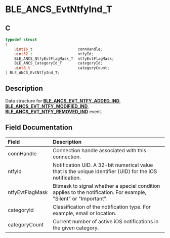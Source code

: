 # BLE_ANCS_EvtNtfyInd_T

## C

```c
typedef struct
{
    uint16_t                    connHandle;
    uint32_t                    ntfyId;
    BLE_ANCS_NtfyEvtFlagMask_T  ntfyEvtFlagMask;
    BLE_ANCS_CategoryId_T       categoryId;
    uint8_t                     categoryCount;
} BLE_ANCS_EvtNtfyInd_T;
```

## Description

Data structure for **[BLE_ANCS_EVT_NTFY_ADDED_IND](GUID-09E4D761-E240-4D15-8065-2AB976C30FAB.md)**, **[BLE_ANCS_EVT_NTFY_MODIFIED_IND](GUID-09E4D761-E240-4D15-8065-2AB976C30FAB.md)**, **[BLE_ANCS_EVT_NTFY_REMOVED_IND](GUID-09E4D761-E240-4D15-8065-2AB976C30FAB.md)** event.


## Field Documentation

|Field|Description|
|:---|:---|
|connHandle|Connection handle associated with this connection.|        
|ntfyId|Notification UID. A 32-bit numerical value that is the unique identifier (UID) for the iOS notification.|
|ntfyEvtFlagMask|Bitmask to signal whether a special condition applies to the notification. For example, "Silent" or "Important".|
|categoryId|Classification of the notification type. For example, email or location.|
|categoryCount|Current number of active iOS notifications in the given category.|
